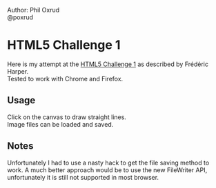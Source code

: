 Author: Phil Oxrud  
@poxrud

HTML5 Challenge 1
====================
Here is my attempt at the [HTML5 Challenge 1](http://outofcomfortzone.net/2013/04/18/html5-challenge-1-canvas-file-api/) as described by Frédéric Harper.  
Tested to work with Chrome and Firefox. 

Usage
-------
Click on the canvas to draw straight lines.   
Image files can be loaded and saved.
 

Notes
--------
Unfortunately I had to use a nasty hack to get the file saving method to work.
A much better approach would be to use the new FileWriter API, unfortunately it is still not supported
in most browser. 
